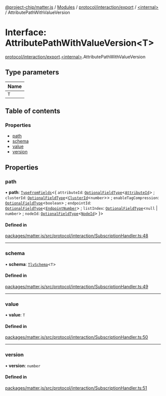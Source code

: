 [@project-chip/matter.js](../README.md) / [Modules](../modules.md) / [protocol/interaction/export](../modules/protocol_interaction_export.md) / [\<internal\>](../modules/protocol_interaction_export._internal_.md) / AttributePathWithValueVersion

# Interface: AttributePathWithValueVersion\<T\>

[protocol/interaction/export](../modules/protocol_interaction_export.md).[\<internal\>](../modules/protocol_interaction_export._internal_.md).AttributePathWithValueVersion

## Type parameters

| Name |
| :------ |
| `T` |

## Table of contents

### Properties

- [path](protocol_interaction_export._internal_.AttributePathWithValueVersion.md#path)
- [schema](protocol_interaction_export._internal_.AttributePathWithValueVersion.md#schema)
- [value](protocol_interaction_export._internal_.AttributePathWithValueVersion.md#value)
- [version](protocol_interaction_export._internal_.AttributePathWithValueVersion.md#version)

## Properties

### path

• **path**: [`TypeFromFields`](../modules/tlv_export.md#typefromfields)\<\{ `attributeId`: [`OptionalFieldType`](tlv_export.OptionalFieldType.md)\<[`AttributeId`](../modules/datatype_export.md#attributeid)\> ; `clusterId`: [`OptionalFieldType`](tlv_export.OptionalFieldType.md)\<[`ClusterId`](../modules/datatype_export.md#clusterid)\<`number`\>\> ; `enableTagCompression`: [`OptionalFieldType`](tlv_export.OptionalFieldType.md)\<`boolean`\> ; `endpointId`: [`OptionalFieldType`](tlv_export.OptionalFieldType.md)\<[`EndpointNumber`](../modules/datatype_export.md#endpointnumber)\> ; `listIndex`: [`OptionalFieldType`](tlv_export.OptionalFieldType.md)\<``null`` \| `number`\> ; `nodeId`: [`OptionalFieldType`](tlv_export.OptionalFieldType.md)\<[`NodeId`](../modules/datatype_export.md#nodeid)\>  }\>

#### Defined in

[packages/matter.js/src/protocol/interaction/SubscriptionHandler.ts:48](https://github.com/project-chip/matter.js/blob/c0d55745d5279e16fdfaa7d2c564daa31e19c627/packages/matter.js/src/protocol/interaction/SubscriptionHandler.ts#L48)

___

### schema

• **schema**: [`TlvSchema`](../classes/tlv_export.TlvSchema.md)\<`T`\>

#### Defined in

[packages/matter.js/src/protocol/interaction/SubscriptionHandler.ts:49](https://github.com/project-chip/matter.js/blob/c0d55745d5279e16fdfaa7d2c564daa31e19c627/packages/matter.js/src/protocol/interaction/SubscriptionHandler.ts#L49)

___

### value

• **value**: `T`

#### Defined in

[packages/matter.js/src/protocol/interaction/SubscriptionHandler.ts:50](https://github.com/project-chip/matter.js/blob/c0d55745d5279e16fdfaa7d2c564daa31e19c627/packages/matter.js/src/protocol/interaction/SubscriptionHandler.ts#L50)

___

### version

• **version**: `number`

#### Defined in

[packages/matter.js/src/protocol/interaction/SubscriptionHandler.ts:51](https://github.com/project-chip/matter.js/blob/c0d55745d5279e16fdfaa7d2c564daa31e19c627/packages/matter.js/src/protocol/interaction/SubscriptionHandler.ts#L51)
